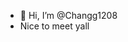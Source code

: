 - 👋 Hi, I’m @Changg1208
- Nice to meet yall

<!---
Changg1208/Changg1208 is a ✨ special ✨ repository because its `README.md` (this file) appears on your GitHub profile.
You can click the Preview link to take a look at your changes.
--->
